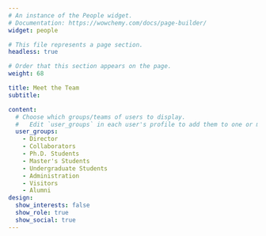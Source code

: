 ```yaml
---
# An instance of the People widget.
# Documentation: https://wowchemy.com/docs/page-builder/
widget: people

# This file represents a page section.
headless: true

# Order that this section appears on the page.
weight: 68

title: Meet the Team
subtitle:

content:
  # Choose which groups/teams of users to display.
  #   Edit `user_groups` in each user's profile to add them to one or more of these groups.
  user_groups:
    - Director
    - Collaborators
    - Ph.D. Students
    - Master's Students
    - Undergraduate Students
    - Administration
    - Visitors
    - Alumni
design:
  show_interests: false
  show_role: true
  show_social: true
---
```

